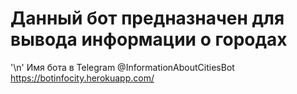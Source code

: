 # Данный бот предназначен для вывода информации о городах
'\n' Имя бота в Telegram @InformationAboutCitiesBot
https://botinfocity.herokuapp.com/
